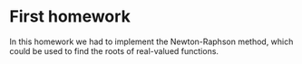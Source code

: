 # First homework

In this homework we had to implement the Newton-Raphson method, which could be used to find the roots of real-valued functions.
